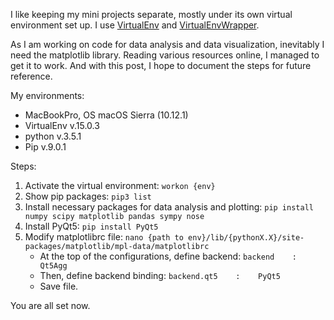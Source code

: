 <!--
.. title: Matplotlib on OSX with VirtualEnv/VirtualEnvWrapper (and Pip)
.. slug: matplotlib-on-osx-virtualenv
.. date: 2016-11-14 14:17:26 UTC+08:00
.. tags: Matplotlib, OSX, VirtualEnv, VirtualEnvWrapper
.. category:
.. link:
.. description:
.. type: text
-->

I like keeping my mini projects separate, mostly under its own virtual environment set up.  I use [VirtualEnv](https://virtualenv.pypa.io/en/stable/) and [VirtualEnvWrapper](https://virtualenvwrapper.readthedocs.io/en/latest/).  

As I am working on code for data analysis and data visualization, inevitably I need the matplotlib library.  Reading various resources online, I managed to get it to work.  And with this post, I hope to document the steps for future reference.  

My environments:      
- MacBookPro, OS macOS Sierra (10.12.1)     
- VirtualEnv v.15.0.3     
- python v.3.5.1    
- Pip v.9.0.1    

Steps:    
1. Activate the virtual environment: `workon {env}`    
2. Show pip packages: `pip3 list`    
3. Install necessary packages for data analysis and plotting: `pip install numpy scipy matplotlib pandas sympy nose`    
4. Install PyQt5: `pip install PyQt5`     
5. Modify matplotlibrc file: `nano {path to env}/lib/{pythonX.X}/site-packages/matplotlib/mpl-data/matplotlibrc`     
      - At the  top of the configurations, define backend: `backend    :   Qt5Agg`    
      - Then, define backend binding: `backend.qt5    :    PyQt5`    
      - Save file.   

You are all set now.
